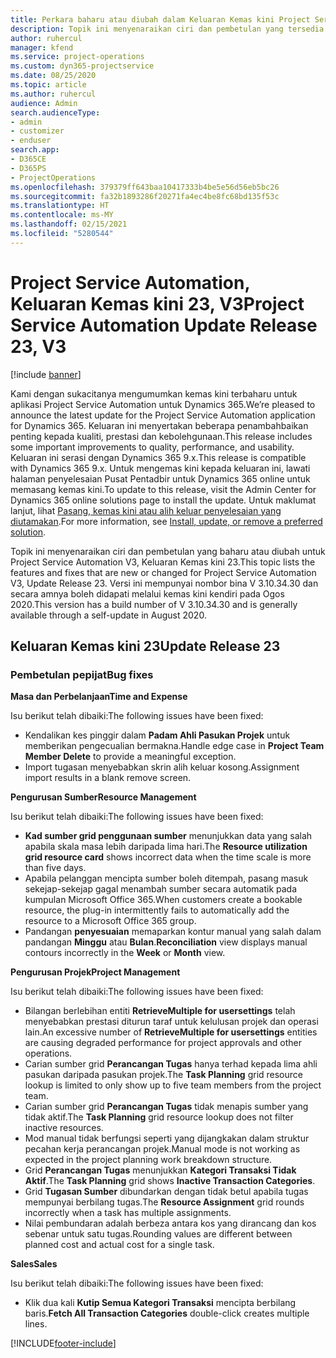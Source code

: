 ```yaml
---
title: Perkara baharu atau diubah dalam Keluaran Kemas kini Project Service Automation 23, V3
description: Topik ini menyenaraikan ciri dan pembetulan yang tersedia dalam Keluaran Kemas kini Project Service Automation 23, V3.
author: ruhercul
manager: kfend
ms.service: project-operations
ms.custom: dyn365-projectservice
ms.date: 08/25/2020
ms.topic: article
ms.author: ruhercul
audience: Admin
search.audienceType:
- admin
- customizer
- enduser
search.app:
- D365CE
- D365PS
- ProjectOperations
ms.openlocfilehash: 379379ff643baa10417333b4be5e56d56eb5bc26
ms.sourcegitcommit: fa32b1893286f20271fa4ec4be8fc68bd135f53c
ms.translationtype: HT
ms.contentlocale: ms-MY
ms.lasthandoff: 02/15/2021
ms.locfileid: "5280544"
---
```

# <a name="project-service-automation-update-release-23-v3"></a><span data-ttu-id="f49de-103">Project Service Automation, Keluaran Kemas kini 23, V3</span><span class="sxs-lookup"><span data-stu-id="f49de-103">Project Service Automation Update Release 23, V3</span></span>

[!include [banner](../includes/psa-now-project-operations.md)]

<span data-ttu-id="f49de-104">Kami dengan sukacitanya mengumumkan kemas kini terbaharu untuk aplikasi Project Service Automation untuk Dynamics 365.</span><span class="sxs-lookup"><span data-stu-id="f49de-104">We’re pleased to announce the latest update for the Project Service Automation application for Dynamics 365.</span></span> <span data-ttu-id="f49de-105">Keluaran ini menyertakan beberapa penambahbaikan penting kepada kualiti, prestasi dan kebolehgunaan.</span><span class="sxs-lookup"><span data-stu-id="f49de-105">This release includes some important improvements to quality, performance, and usability.</span></span> <span data-ttu-id="f49de-106">Keluaran ini serasi dengan Dynamics 365 9.x.</span><span class="sxs-lookup"><span data-stu-id="f49de-106">This release is compatible with Dynamics 365 9.x.</span></span> <span data-ttu-id="f49de-107">Untuk mengemas kini kepada keluaran ini, lawati halaman penyelesaian Pusat Pentadbir untuk Dynamics 365 online untuk memasang kemas kini.</span><span class="sxs-lookup"><span data-stu-id="f49de-107">To update to this release, visit the Admin Center for Dynamics 365 online solutions page to install the update.</span></span> <span data-ttu-id="f49de-108">Untuk maklumat lanjut, lihat [Pasang, kemas kini atau alih keluar penyelesaian yang diutamakan](https://docs.microsoft.com/power-platform/admin/install-remove-preferred-solution).</span><span class="sxs-lookup"><span data-stu-id="f49de-108">For more information, see [Install, update, or remove a preferred solution](https://docs.microsoft.com/power-platform/admin/install-remove-preferred-solution).</span></span>

<span data-ttu-id="f49de-109">Topik ini menyenaraikan ciri dan pembetulan yang baharu atau diubah untuk Project Service Automation V3, Keluaran Kemas kini 23.</span><span class="sxs-lookup"><span data-stu-id="f49de-109">This topic lists the features and fixes that are new or changed for Project Service Automation V3, Update Release 23.</span></span> <span data-ttu-id="f49de-110">Versi ini mempunyai nombor bina V 3.10.34.30 dan secara amnya boleh didapati melalui kemas kini kendiri pada Ogos 2020.</span><span class="sxs-lookup"><span data-stu-id="f49de-110">This version has a build number of V 3.10.34.30 and is generally available through a self-update in August 2020.</span></span>

## <a name="update-release-23"></a><span data-ttu-id="f49de-111">Keluaran Kemas kini 23</span><span class="sxs-lookup"><span data-stu-id="f49de-111">Update Release 23</span></span>

### <a name="bug-fixes"></a><span data-ttu-id="f49de-112">Pembetulan pepijat</span><span class="sxs-lookup"><span data-stu-id="f49de-112">Bug fixes</span></span>

<span data-ttu-id="f49de-113">**Masa dan Perbelanjaan**</span><span class="sxs-lookup"><span data-stu-id="f49de-113">**Time and Expense**</span></span>

<span data-ttu-id="f49de-114">Isu berikut telah dibaiki:</span><span class="sxs-lookup"><span data-stu-id="f49de-114">The following issues have been fixed:</span></span>
- <span data-ttu-id="f49de-115">Kendalikan kes pinggir dalam **Padam Ahli Pasukan Projek** untuk memberikan pengecualian bermakna.</span><span class="sxs-lookup"><span data-stu-id="f49de-115">Handle edge case in **Project Team Member Delete** to provide a meaningful exception.</span></span>
- <span data-ttu-id="f49de-116">Import tugasan menyebabkan skrin alih keluar kosong.</span><span class="sxs-lookup"><span data-stu-id="f49de-116">Assignment import results in a blank remove screen.</span></span>

<span data-ttu-id="f49de-117">**Pengurusan Sumber**</span><span class="sxs-lookup"><span data-stu-id="f49de-117">**Resource Management**</span></span>

<span data-ttu-id="f49de-118">Isu berikut telah dibaiki:</span><span class="sxs-lookup"><span data-stu-id="f49de-118">The following issues have been fixed:</span></span>

- <span data-ttu-id="f49de-119">**Kad sumber grid penggunaan sumber** menunjukkan data yang salah apabila skala masa lebih daripada lima hari.</span><span class="sxs-lookup"><span data-stu-id="f49de-119">The **Resource utilization grid resource card** shows incorrect data when the time scale is more than five days.</span></span>
- <span data-ttu-id="f49de-120">Apabila pelanggan mencipta sumber boleh ditempah, pasang masuk sekejap-sekejap gagal menambah sumber secara automatik pada kumpulan Microsoft Office 365.</span><span class="sxs-lookup"><span data-stu-id="f49de-120">When customers create a bookable resource, the plug-in intermittently fails to automatically add the resource to a Microsoft Office 365 group.</span></span>
- <span data-ttu-id="f49de-121">Pandangan **penyesuaian** memaparkan kontur manual yang salah dalam pandangan **Minggu** atau **Bulan**.</span><span class="sxs-lookup"><span data-stu-id="f49de-121">**Reconciliation** view displays manual contours incorrectly in the **Week** or **Month** view.</span></span>

<span data-ttu-id="f49de-122">**Pengurusan Projek**</span><span class="sxs-lookup"><span data-stu-id="f49de-122">**Project Management**</span></span>

<span data-ttu-id="f49de-123">Isu berikut telah dibaiki:</span><span class="sxs-lookup"><span data-stu-id="f49de-123">The following issues have been fixed:</span></span>

- <span data-ttu-id="f49de-124">Bilangan berlebihan entiti **RetrieveMultiple for usersettings** telah menyebabkan prestasi diturun taraf untuk kelulusan projek dan operasi lain.</span><span class="sxs-lookup"><span data-stu-id="f49de-124">An excessive number of **RetrieveMultiple for usersettings** entities are causing degraded performance for project approvals and other operations.</span></span>
- <span data-ttu-id="f49de-125">Carian sumber grid **Perancangan Tugas** hanya terhad kepada lima ahli pasukan daripada pasukan projek.</span><span class="sxs-lookup"><span data-stu-id="f49de-125">The **Task Planning** grid resource lookup is limited to only show up to five team members from the project team.</span></span> 
- <span data-ttu-id="f49de-126">Carian sumber grid **Perancangan Tugas** tidak menapis sumber yang tidak aktif.</span><span class="sxs-lookup"><span data-stu-id="f49de-126">The **Task Planning** grid resource lookup does not filter inactive resources.</span></span>
- <span data-ttu-id="f49de-127">Mod manual tidak berfungsi seperti yang dijangkakan dalam struktur pecahan kerja perancangan projek.</span><span class="sxs-lookup"><span data-stu-id="f49de-127">Manual mode is not working as expected in the project planning work breakdown structure.</span></span>
- <span data-ttu-id="f49de-128">Grid **Perancangan Tugas** menunjukkan **Kategori Transaksi Tidak Aktif**.</span><span class="sxs-lookup"><span data-stu-id="f49de-128">The **Task Planning** grid shows **Inactive Transaction Categories**.</span></span>
- <span data-ttu-id="f49de-129">Grid **Tugasan Sumber** dibundarkan dengan tidak betul apabila tugas mempunyai berbilang tugas.</span><span class="sxs-lookup"><span data-stu-id="f49de-129">The **Resource Assignment** grid rounds incorrectly when a task has multiple assignments.</span></span>
- <span data-ttu-id="f49de-130">Nilai pembundaran adalah berbeza antara kos yang dirancang dan kos sebenar untuk satu tugas.</span><span class="sxs-lookup"><span data-stu-id="f49de-130">Rounding values are different between planned cost and actual cost for a single task.</span></span>

<span data-ttu-id="f49de-131">**Sales**</span><span class="sxs-lookup"><span data-stu-id="f49de-131">**Sales**</span></span>

<span data-ttu-id="f49de-132">Isu berikut telah dibaiki:</span><span class="sxs-lookup"><span data-stu-id="f49de-132">The following issues have been fixed:</span></span>

- <span data-ttu-id="f49de-133">Klik dua kali **Kutip Semua Kategori Transaksi** mencipta berbilang baris.</span><span class="sxs-lookup"><span data-stu-id="f49de-133">**Fetch All Transaction Categories** double-click creates multiple lines.</span></span>


[!INCLUDE[footer-include](../includes/footer-banner.md)]